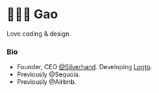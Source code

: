 # 👨🏻‍💻 Gao

Love coding & design.

### Bio

- Founder, CEO [@Silverhand](https://github.com/silverhand-io). Developing [Logto](https://github.com/logto-io/logto).
- Previously @Sequoia.
- Previously @Airbnb.
